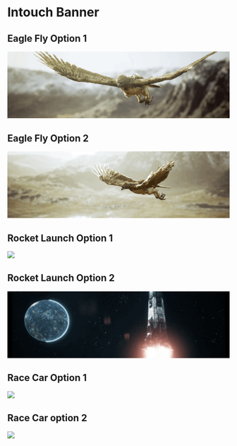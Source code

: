 # Intouch Banner

## Eagle Fly Option 1

![](https://raw.githubusercontent.com/irwinchyi/imgbed/master/img/1-Animated%20Image%20(Large).gif)

## Eagle Fly Option 2

![](https://raw.githubusercontent.com/irwinchyi/imgbed/master/img/2-Animated%20Image%20(Large).gif)

## Rocket Launch Option 1

![](https://raw.githubusercontent.com/irwinchyi/imgbed/master/img/3-Animated%20Image%20(Large).gif)

## Rocket Launch Option 2

![](https://raw.githubusercontent.com/irwinchyi/imgbed/master/img/4-Animated%20Image%20(Large).gif)

## Race Car Option 1

![](https://raw.githubusercontent.com/irwinchyi/imgbed/master/img/6-Animated%20Image%20(Large).gif)

## Race Car option 2

![](https://raw.githubusercontent.com/irwinchyi/imgbed/master/img/7-Animated%20Image%20(Large).gif)